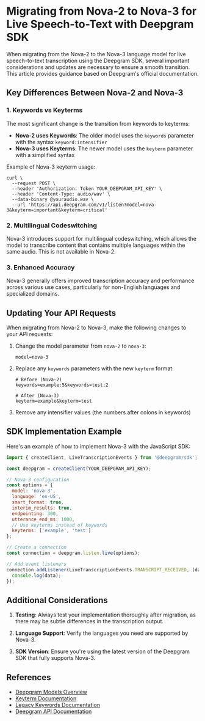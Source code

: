 # Migrating from Nova-2 to Nova-3 for Live Speech-to-Text with Deepgram SDK

When migrating from the Nova-2 to the Nova-3 language model for live speech-to-text transcription using the Deepgram SDK, several important considerations and updates are necessary to ensure a smooth transition. This article provides guidance based on Deepgram's official documentation.

## Key Differences Between Nova-2 and Nova-3

### 1. Keywords vs Keyterms

The most significant change is the transition from keywords to keyterms:

- **Nova-2 uses Keywords**: The older model uses the `keywords` parameter with the syntax `keyword:intensifier`
- **Nova-3 uses Keyterms**: The newer model uses the `keyterm` parameter with a simplified syntax

Example of Nova-3 keyterm usage:
```curl
curl \
  --request POST \
  --header 'Authorization: Token YOUR_DEEPGRAM_API_KEY' \
  --header 'Content-Type: audio/wav' \
  --data-binary @youraudio.wav \
  --url 'https://api.deepgram.com/v1/listen?model=nova-3&keyterm=important&keyterm=critical'
```

### 2. Multilingual Codeswitching

Nova-3 introduces support for multilingual codeswitching, which allows the model to transcribe content that contains multiple languages within the same audio. This is not available in Nova-2.

### 3. Enhanced Accuracy

Nova-3 generally offers improved transcription accuracy and performance across various use cases, particularly for non-English languages and specialized domains.

## Updating Your API Requests

When migrating from Nova-2 to Nova-3, make the following changes to your API requests:

1. Change the model parameter from `nova-2` to `nova-3`:
   ```
   model=nova-3
   ```

2. Replace any `keywords` parameters with the new `keyterm` format:
   ```
   # Before (Nova-2)
   keywords=example:5&keywords=test:2
   
   # After (Nova-3)
   keyterm=example&keyterm=test
   ```

3. Remove any intensifier values (the numbers after colons in keywords)

## SDK Implementation Example

Here's an example of how to implement Nova-3 with the JavaScript SDK:

```javascript
import { createClient, LiveTranscriptionEvents } from '@deepgram/sdk';

const deepgram = createClient(YOUR_DEEPGRAM_API_KEY);

// Nova-3 configuration
const options = {
  model: 'nova-3',
  language: 'en-US',
  smart_format: true,
  interim_results: true,
  endpointing: 300,
  utterance_end_ms: 1000,
  // Use keyterms instead of keywords
  keyterms: ['example', 'test']
};

// Create a connection
const connection = deepgram.listen.live(options);

// Add event listeners
connection.addListener(LiveTranscriptionEvents.TRANSCRIPT_RECEIVED, (data) => {
  console.log(data);
});
```

## Additional Considerations

1. **Testing**: Always test your implementation thoroughly after migration, as there may be subtle differences in the transcription output.

2. **Language Support**: Verify the languages you need are supported by Nova-3.

3. **SDK Version**: Ensure you're using the latest version of the Deepgram SDK that fully supports Nova-3.

## References
- [Deepgram Models Overview](https://developers.deepgram.com/docs/models-languages-overview)
- [Keyterm Documentation](https://developers.deepgram.com/docs/keyterm)
- [Legacy Keywords Documentation](https://developers.deepgram.com/docs/keywords)
- [Deepgram API Documentation](https://developers.deepgram.com/api-reference/)